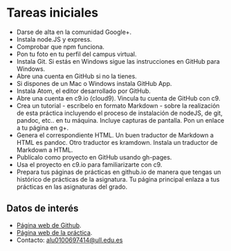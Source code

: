 # Tareas iniciales

- Darse de alta en la comunidad Google+.
- Instala node.JS y express.
- Comprobar que npm funciona.
- Pon tu foto en tu perfil del campus virtual.
- Instala Git. Si estás en Windows sigue las instrucciones en GitHub para Windows.
- Abre una cuenta en GitHub si no la tienes.
- Si dispones de un Mac o Windows instala GitHub App.
- Instala Atom, el editor desarrollado por GitHub.
- Abre una cuenta en c9.io (cloud9). Vincula tu cuenta de GitHub con c9.
- Crea un tutorial - escríbelo en formato Markdown - sobre la realización de esta práctica incluyendo el proceso de instalación de nodeJS, de git, pandoc, etc.. en tu máquina. Incluye capturas de pantalla. Pon un enlace a tu página en g+.
- Genera el correspondiente HTML. Un buen traductor de Markdown a HTML es pandoc. Otro traductor es kramdown. Instala un traductor de Markdown a HTML.
- Publícalo como proyecto en GitHub usando gh-pages.
- Usa el proyecto en c9.io para familiarizarte con c9.
- Prepara tus páginas de prácticas en github.io de manera que tengas un histórico de prácticas de la asignatura. Tu página principal enlaza a tus prácticas en las asignaturas del grado.

## Datos de interés

- [Página web de Github](http://alu0100697414.github.io/).
- [Página web de la práctica](http://alu0100697414.github.io/pr0_STW/).
- Contacto: alu0100697414@ull.edu.es
